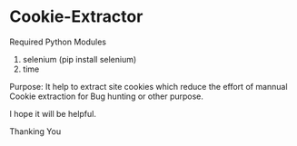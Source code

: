# Cookie-Extractor
Required Python Modules

1. selenium (pip install selenium)
2. time

Purpose:
It help to extract site cookies which reduce the effort of mannual Cookie extraction for Bug hunting or other purpose.

I hope it will be helpful.

Thanking You


